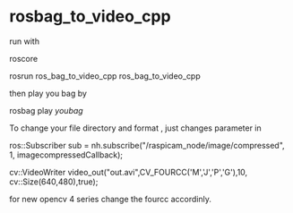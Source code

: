 # rosbag_to_video_cpp

run with 

  roscore

  rosrun ros_bag_to_video_cpp ros_bag_to_video_cpp

then play you bag by

  rosbag play $youbag$


To change your file directory and format , just changes parameter in 


ros::Subscriber sub = nh.subscribe("/raspicam_node/image/compressed", 1, imagecompressedCallback);
 
cv::VideoWriter video_out("out.avi",CV_FOURCC('M','J','P','G'),10, cv::Size(640,480),true);

for new opencv 4 series change the fourcc accordinly.
